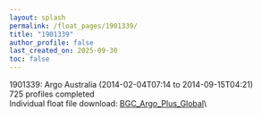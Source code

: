 ```yaml
---
layout: splash
permalink: /float_pages/1901339/
title: "1901339"
author_profile: false
last_created_on: 2025-09-30
toc: false
---
```

 
1901339: Argo Australia (2014-02-04T07:14 to 2014-09-15T04:21)\
725 profiles completed\
Individual float file download: [BGC_Argo_Plus_Global](https://ftp.soest.hawaii.edu/bgc_argo_plus/Individual_Floats/outliers_removed/1901339_Sprof_processed.nc)\
